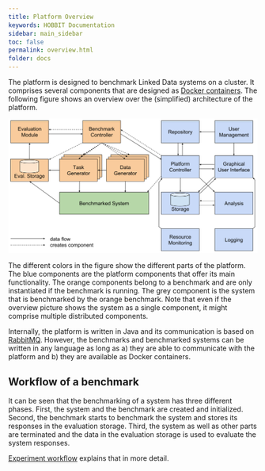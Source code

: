 ```yaml
---
title: Platform Overview
keywords: HOBBIT Documentation
sidebar: main_sidebar
toc: false
permalink: overview.html
folder: docs
---
```


The platform is designed to benchmark Linked Data systems on a cluster. It comprises several components that are designed as [Docker containers](https://www.docker.com/what-docker). The following figure shows an overview over the (simplified) architecture of the platform.

<!-- https://docs.google.com/drawings/d/1mtsjhE2GqPilNQBZxcF3HKkKSodKt2mFLczSBujtqhw -->

![component diagram](/images/Components-diagram.svg)

The different colors in the figure show the different parts of the platform. The blue components are the platform components that offer its main functionality. The orange components belong to a benchmark and are only instantiated if the benchmark is running. The grey component is the system that is benchmarked by the orange benchmark. Note that even if the overview picture shows the system as a single component, it might comprise multiple distributed components.

Internally, the platform is written in Java and its communication is based on [RabbitMQ](http://www.rabbitmq.com/). However, the benchmarks and benchmarked systems can be written in any language as long as a) they are able to communicate with the platform and b) they are available as Docker containers.

## Workflow of a benchmark

It can be seen that the benchmarking of a system has three different phases. First, the system and the benchmark are created and initialized. Second, the benchmark starts to benchmark the system and stores its responses in the evaluation storage. Third, the system as well as other parts are terminated and the data in the evaluation storage is used to evaluate the system responses.

[Experiment workflow](/experiment_workflow.html) explains that in more detail.
